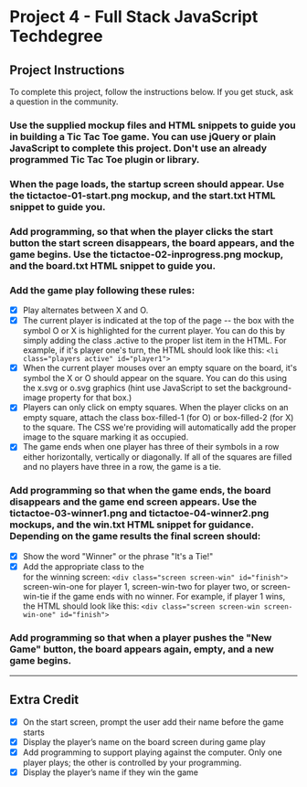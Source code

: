 # Project 4 - Full Stack JavaScript Techdegree

## Project Instructions

To complete this project, follow the instructions below. If you get stuck, ask a question in the community.

### Use the supplied mockup files and HTML snippets to guide you in building a Tic Tac Toe game. You can use jQuery or plain JavaScript to complete this project. Don't use an already programmed Tic Tac Toe plugin or library.

### When the page loads, the startup screen should appear. Use the tictactoe-01-start.png mockup, and the start.txt HTML snippet to guide you.

### Add programming, so that when the player clicks the start button the start screen disappears, the board appears, and the game begins. Use the tictactoe-02-inprogress.png mockup, and the board.txt HTML snippet to guide you.

### Add the game play following these rules:
- [X] Play alternates between X and O.
- [X] The current player is indicated at the top of the page -- the box with the symbol O or X is highlighted for the current player. You can do this by simply adding the class .active to the proper list item in the HTML. For example, if it's player one's turn, the HTML should look like this: `<li class="players active" id="player1">`
- [X] When the current player mouses over an empty square on the board, it's symbol the X or O should appear on the square. You can do this using the x.svg or o.svg graphics (hint use JavaScript to set the background-image property for that box.)
- [X] Players can only click on empty squares. When the player clicks on an empty square, attach the class box-filled-1 (for O) or box-filled-2 (for X) to the square. The CSS we're providing will automatically add the proper image to the square marking it as occupied.
- [X] The game ends when one player has three of their symbols in a row either horizontally, vertically or diagonally. If all of the squares are filled and no players have three in a row, the game is a tie.

### Add programming so that when the game ends, the board disappears and the game end screen appears. Use the tictactoe-03-winner1.png and tictactoe-04-winner2.png mockups, and the win.txt HTML snippet for guidance. Depending on the game results the final screen should:
- [X] Show the word "Winner" or the phrase "It's a Tie!"
- [X] Add the appropriate class to the <div> for the winning screen: `<div class="screen screen-win" id="finish">` screen-win-one for player 1, screen-win-two for player two, or screen-win-tie if the game ends with no winner. For example, if player 1 wins, the HTML should look like this: `<div class="screen screen-win screen-win-one" id="finish">`

### Add programming so that when a player pushes the "New Game" button, the board appears again, empty, and a new game begins.

--- 

## Extra Credit

- [X] On the start screen, prompt the user add their name before the game starts
- [X] Display the player’s name on the board screen during game play
- [X] Add programming to support playing against the computer. Only one player plays; the other is controlled by your programming.
- [X] Display the player’s name if they win the game

